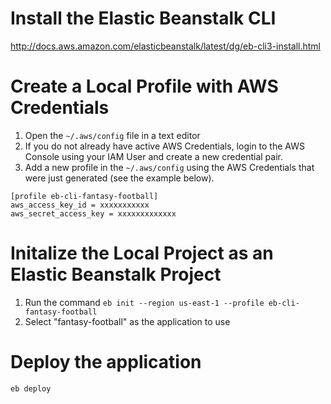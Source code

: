 # Install the Elastic Beanstalk CLI
http://docs.aws.amazon.com/elasticbeanstalk/latest/dg/eb-cli3-install.html

# Create a Local Profile with AWS Credentials
1. Open the `~/.aws/config` file in a text editor
2. If you do not already have active AWS Credentials, login to the AWS Console using your IAM User and create a new credential pair.
3. Add a new profile in the `~/.aws/config` using the AWS Credentials that were just generated (see the example below).
```
[profile eb-cli-fantasy-football]
aws_access_key_id = xxxxxxxxxxx
aws_secret_access_key = xxxxxxxxxxxxx
```

# Initalize the Local Project as an Elastic Beanstalk Project
1. Run the command `eb init --region us-east-1 --profile eb-cli-fantasy-football`
2. Select "fantasy-football" as the application to use

# Deploy the application
`eb deploy`
